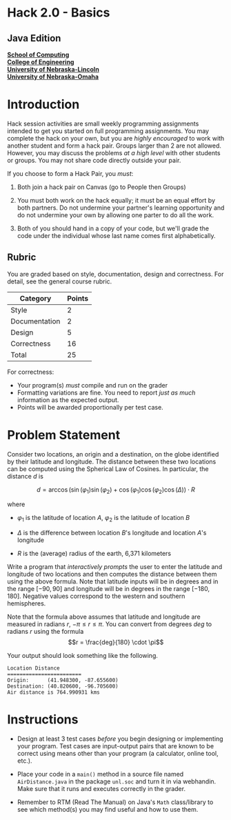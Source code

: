 # Hack 2.0 - Basics
## Java Edition
**[School of Computing](https://computing.unl.edu/)**  
**[College of Engineering](https://engineering.unl.edu/)**  
**[University of Nebraska-Lincoln](https://unl.edu)**  
**[University of Nebraska-Omaha](https://http://unomaha.edu/)**  

# Introduction

Hack session activities are small weekly programming assignments
intended to get you started on full programming assignments. You may
complete the hack on your own, but you are *highly encouraged* to work
with another student and form a hack pair. Groups larger than 2 are not
allowed. However, you may discuss the problems *at a high level* with
other students or groups. You may not share code directly outside your
pair.

If you choose to form a Hack Pair, you *must*:

1.  Both join a hack pair on Canvas (go to People then Groups)

2.  You must both work on the hack equally; it must be an equal effort
    by both partners. Do not undermine your partner's learning
    opportunity and do not undermine your own by allowing one parter to
    do all the work.

3.  Both of you should hand in a copy of your code, but we'll grade the
    code under the individual whose last name comes first alphabetically.

## Rubric

You are graded based on style, documentation, design and correctness.
For detail, see the general course rubric.

| Category      | Points |
|---------------|--------|
| Style         | 2      |
| Documentation | 2      |
| Design        | 5      |
| Correctness   | 16     |
| Total         | 25     |

For correctness:
 - Your program(s) *must* compile and run on the grader
 - Formatting variations are fine. You need to report *just as much*
   information as the expected output.
 - Points will be awarded proportionally per test case.

# Problem Statement

Consider two locations, an origin and a destination, on the globe
identified by their latitude and longitude. The distance between these
two locations can be computed using the Spherical Law of Cosines. In
particular, the distance $d$ is

$$d = \arccos{(\sin(\varphi_1) \sin(\varphi_2) + \cos(\varphi_1) \cos(\varphi_2) \cos(\Delta) )} \cdot R$$

where

-   $\varphi_1$ is the latitude of location $A$, $\varphi_2$ is the
    latitude of location $B$

-   $\Delta$ is the difference between location $B$'s longitude and
    location $A$'s longitude

-   $R$ is the (average) radius of the earth, 6,371 kilometers

Write a program that *interactively prompts* the user to enter the latitude and
longitude of two locations and then computes the distance between them
using the above formula. Note that latitude inputs will be in degrees
and in the range $[-90, 90]$ and longitude will be in degrees in the
range $[-180, 180]$. Negative values correspond to the western and
southern hemispheres.

Note that the formula above assumes that latitude and longitude are
measured in radians $r$, $-\pi \leq r \leq \pi$. You can convert from
degrees $deg$ to radians $r$ using the formula
$$r = \frac{deg}{180} \cdot \pi$$

Your output should look something like the following.

``` text
Location Distance
========================
Origin:      (41.948300, -87.655600)
Destination: (40.820600, -96.705600)
Air distance is 764.990931 kms
```

# Instructions

-   Design at least 3 test cases *before* you begin designing or
    implementing your program. Test cases are input-output pairs that
    are known to be correct using means other than your program
    (a calculator, online tool, etc.).

-   Place your code in a `main()` method in a source file named
    `AirDistance.java` in the package `unl.soc` and turn it in via
    webhandin. Make sure that it runs and executes correctly in the grader.

-   Remember to RTM (Read The Manual) on Java's `Math`
    class/library to see which method(s) you may find useful and how to
    use them.
